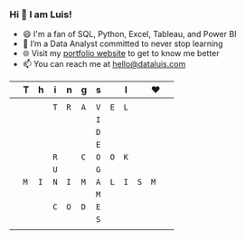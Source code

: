 ### Hi 👋 I am Luis!

- 😄 I'm a fan of SQL, Python, Excel, Tableau, and Power BI
- 🌱 I’m a Data Analyst committed to never stop learning
- 🌐 Visit my [portfolio website](https://www.dataluis.com) to get to know me better
- 📫 You can reach me at hello@dataluis.com

||T|h|i|n|g|s||I||♥||
|-|-|-|-|-|-|-|-|-|-|-|-|
|||||||||||||
||||`T`|`R`|`A`|`V`|`E`|`L`||||
|||||||`I`||||||
|||||||`D`||||||
|||||||`E`||||||
||||`R`||`C`|`O`|`O`|`K`||||
||||`U`|||`G`||||||
||`M`|`I`|`N`|`I`|`M`|`A`|`L`|`I`|`S`|`M`||
|||||||`M`||||||
||||`C`|`O`|`D`|`E`||||||
|||||||`S`||||||
|||||||||||||




<!--
**lumiguz/lumiguz** is a ✨ _special_ ✨ repository because its `README.md` (this file) appears on your GitHub profile.

Here are some ideas to get you started:

- 🔭 I’m currently working on ...
- 🌱 I’m currently learning ...
- 👯 I’m looking to collaborate on ...
- 🤔 I’m looking for help with ...
- 💬 Ask me about ...
- 📫 How to reach me: ...
- 😄 Pronouns: ...
- ⚡ Fun fact: ...
-->

